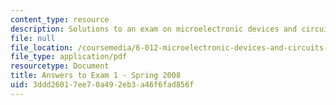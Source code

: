 ```yaml
---
content_type: resource
description: Solutions to an exam on microelectronic devices and circuits.
file: null
file_location: /coursemedia/6-012-microelectronic-devices-and-circuits-fall-2009/3ddd26017ee70a492eb3a46f6fad856f_MIT6_012F09_exam1_s08_sol.pdf
file_type: application/pdf
resourcetype: Document
title: Answers to Exam 1 - Spring 2008
uid: 3ddd2601-7ee7-0a49-2eb3-a46f6fad856f
---
```

